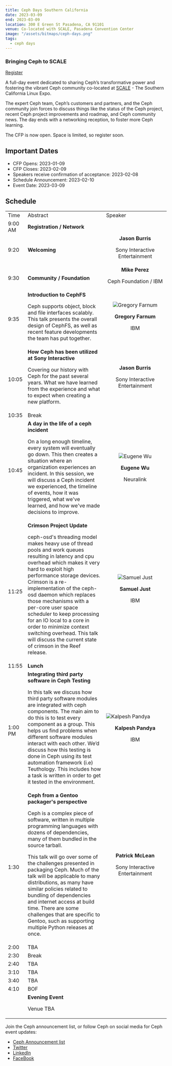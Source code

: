 ```yaml
---
title: Ceph Days Southern California
date: 2023-03-09
end: 2023-03-09
location: 300 E Green St Pasadena, CA 91101
venue: Co-located with SCALE, Pasadena Convention Center
image: "/assets/bitmaps/ceph-days.png"
tags:
  - ceph days
---
```


### Bringing Ceph to SCALE

<a class="button" href="https://register.socallinuxexpo.org/reg6/">Register</a>

A full-day event dedicated to sharing Ceph’s transformative power and fostering
the vibrant Ceph community co-located at <a
href="https://www.socallinuxexpo.org/scale/20x">SCALE</a> - The Southern
California Linux Expo.

The expert Ceph team, Ceph’s customers and partners, and the Ceph community
join forces to discuss things like the status of the Ceph project, recent Ceph
project improvements and roadmap, and Ceph community news. The day ends with
a networking reception, to foster more Ceph learning.

The CFP is now open. Space is limited, so register soon.

## Important Dates

- CFP Opens: 2023-01-09
- CFP Closes: 2023-02-09
- Speakers receive confirmation of acceptance: 2023-02-08
- Schedule Announcement: 2023-02-10
- Event Date: 2023-03-09

## Schedule

<table>
  <tr>
   <td width="10%">Time
   </td>
   <td width="50%">Abstract
   </td>
   <td width="40%">Speaker
   </td>
  </tr>
  <tr>
   <td>9:00 AM
   </td>
   <td><strong>Registration / Network</strong>
   </td>
   <td>
   </td>
  </tr>
  <tr>
   <td>9:20
   </td>
   <td><strong>Welcoming</strong>
   </td>
   <td><center><strong>Jason Burris</strong>
<p>
Sony Interactive Entertainment</center>
   </td>
  </tr>
  <tr>
   <td>9:30
   </td>
   <td><strong>Community / Foundation</strong>
   </td>
   <td><center><strong>Mike Perez</strong>
<p>
Ceph Foundation / IBM</center>
   </td>
  </tr>
  <tr>
   <td>9:35
   </td>
   <td><strong>Introduction to CephFS</strong>
<p>
Ceph supports object, block and file interfaces scalably. This talk presents the overall design of CephFS, as well as recent feature developments the team has put together.
   </td>
   <td>
<center>
<img src="/assets/bitmaps/events/2023/ceph-days-socal/gregory-farnum.jpg" width="" alt="Gregory Farnum">

<p>
<strong>Gregory Farnum</strong>
<p>
IBM</center>
   </td>
  </tr>
  <tr>
   <td>10:05
   </td>
   <td><strong>How Ceph has been utilized at Sony Interactive</strong>
<p>
Covering our history with Ceph for the past several years. What we have learned from the experience and what to expect when creating a new platform.
   </td>
   <td><center><strong>Jason Burris</strong>
<p>
Sony Interactive Entertainment</center>
   </td>
  </tr>
  <tr>
   <td>10:35
   </td>
   <td>Break
   </td>
   <td>
   </td>
  </tr>
  <tr>
   <td>10:45
   </td>
   <td><strong>A day in the life of a ceph incident</strong>
<p>
On a long enough timeline, every system will eventually go down. This then creates a situation where an organization experiences an incident. In this session, we will discuss a Ceph incident we experienced, the timeline of events, how it was triggered, what we've learned, and how we've made decisions to improve.
   </td>
   <td>

<center>
<img src="/assets/bitmaps/events/2023/ceph-days-socal/eugene-wu.jpg" width="" alt="Eugene Wu">

<p>
<strong>Eugene Wu</strong>
<p>
Neuralink</center>
   </td>
  </tr>
  <tr>
   <td>11:25
   </td>
   <td><strong>Crimson Project Update</strong>
<p>
ceph-osd's threading model makes heavy use of thread pools and work queues resulting in latency and cpu overhead which makes it very hard to exploit high performance storage devices. Crimson is a re-implementation of the ceph-osd daemon which replaces those mechanisms with a per-core user space scheduler to keep processing for an IO local to a core in order to minimize context switching overhead. This talk will discuss the current state of crimson in the Reef release.
   </td>
   <td>

<center>
<img src="/assets/bitmaps/events/2023/ceph-days-socal/samuel-just.jpg" width="" alt="Samuel Just">

<p>
<strong>Samuel Just</strong>
<p>
IBM</center>
   </td>
  </tr>
  <tr>
   <td>11:55
   </td>
   <td><strong>Lunch</strong>
   </td>
   <td>
   </td>
  </tr>
  <tr>
   <td>1:00 PM
   </td>
   <td><strong>Integrating third party software in Ceph Testing</strong>
<p>
In this talk we discuss how third party software modules are integrated with ceph components. The main aim to do this is to test every component as a group. This helps us find problems when different software modules interact with each other. We’d discuss how this testing is done in Ceph using its test automation framework (i.e) Teuthology. This includes how a task is written in order to get it tested in the environment.
   </td>
   <td>

<img src="/assets/bitmaps/events/2023/ceph-days-socal/kalpesh-pandya.jpg" width="" alt="Kalpesh Pandya">

<p>
<center><strong>Kalpesh Pandya</strong>
<p>
IBM</center>
   </td>
  </tr>
  <tr>
   <td>1:30
   </td>
   <td><strong>Ceph from a Gentoo packager's perspective</strong>
<p>
Ceph is a complex piece of software, written in multiple programming languages with dozens of dependencies, many of them bundled in the source tarball.
<p>
This talk will go over some of the challenges presented in packaging Ceph. Much of the talk will be applicable to many distributions, as many have similar policies related to bundling of dependencies and internet access at build time. There are some challenges that are specific to Gentoo, such as supporting multiple Python releases at once.
   </td>
   <td><center><strong>Patrick McLean</strong>
<p>
Sony Interactive Entertainment</center>
   </td>
  </tr>
  <tr>
   <td>2:00
   </td>
   <td>TBA
   </td>
   <td>
   </td>
  </tr>
  <tr>
   <td>2:30
   </td>
   <td>Break
   </td>
   <td>
   </td>
  </tr>
  <tr>
   <td>2:40
   </td>
   <td>TBA
   </td>
   <td>
   </td>
  </tr>
  <tr>
   <td>3:10
   </td>
   <td>TBA
   </td>
   <td>
   </td>
  </tr>
  <tr>
   <td>3:40
   </td>
   <td>TBA
   </td>
   <td>
   </td>
  </tr>
  <tr>
   <td>4:10
   </td>
   <td>BOF
   </td>
   <td>
   </td>
  </tr>
  <tr>
   <td>
   </td>
   <td><strong>Evening Event</strong>
<p>
Venue TBA
   </td>
   <td>
   </td>
  </tr>
</table>

Join the Ceph announcement list, or follow Ceph on social media for Ceph event
updates:

- [Ceph Announcement list](https://lists.ceph.io/postorius/lists/ceph-announce.ceph.io/)
- [Twitter](https://twitter.com/ceph)
- [LinkedIn](https://www.linkedin.com/company/ceph/)
- [FaceBook](https://www.facebook.com/cephstorage/)
